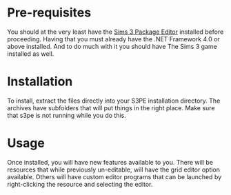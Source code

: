 # Pre-requisites #
You should at the very least have the [Sims 3 Package Editor](http://www.den.simlogical.com/denforum/index.php?topic=189.0) installed before proceeding.  Having that you must already have the .NET Framework 4.0 or above installed.  And to do much with it you should have The Sims 3 game installed as well.

# Installation #
To install, extract the files directly into your S3PE installation directory.  The archives have subfolders that will put things in the right place.  Make sure that s3pe is not running while you do this.


# Usage #
Once installed, you will have new features available to you.  There will be resources that while previously un-editable, will have the grid editor option available.  Others will have custom editor programs that can be launched by right-clicking the resource and selecting the editor.